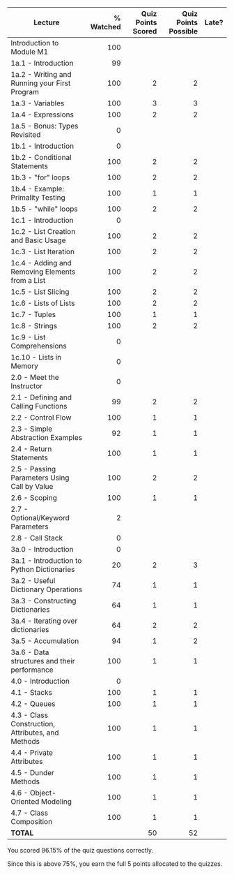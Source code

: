 |                      Lecture                      | % Watched | Quiz Points Scored | Quiz Points Possible | Late? |
|---------------------------------------------------|----------:|-------------------:|---------------------:|-------|
| Introduction to Module M1                         |       100 |                    |                      |       |
| 1a.1 - Introduction                               |        99 |                    |                      |       |
| 1a.2 - Writing and Running your First Program     |       100 |                  2 |                    2 |       |
| 1a.3 - Variables                                  |       100 |                  3 |                    3 |       |
| 1a.4 - Expressions                                |       100 |                  2 |                    2 |       |
| 1a.5 - Bonus: Types Revisited                     |         0 |                    |                      |       |
| 1b.1 - Introduction                               |         0 |                    |                      |       |
| 1b.2 - Conditional Statements                     |       100 |                  2 |                    2 |       |
| 1b.3 - "for" loops                                |       100 |                  2 |                    2 |       |
| 1b.4 - Example: Primality Testing                 |       100 |                  1 |                    1 |       |
| 1b.5 - "while" loops                              |       100 |                  2 |                    2 |       |
| 1c.1 - Introduction                               |         0 |                    |                      |       |
| 1c.2 - List Creation and Basic Usage              |       100 |                  2 |                    2 |       |
| 1c.3 - List Iteration                             |       100 |                  2 |                    2 |       |
| 1c.4 - Adding and Removing Elements from a List   |       100 |                  2 |                    2 |       |
| 1c.5 - List Slicing                               |       100 |                  2 |                    2 |       |
| 1c.6 - Lists of Lists                             |       100 |                  2 |                    2 |       |
| 1c.7 - Tuples                                     |       100 |                  1 |                    1 |       |
| 1c.8 - Strings                                    |       100 |                  2 |                    2 |       |
| 1c.9 - List Comprehensions                        |         0 |                    |                      |       |
| 1c.10 - Lists in Memory                           |         0 |                    |                      |       |
| 2.0 - Meet the Instructor                         |         0 |                    |                      |       |
| 2.1 - Defining and Calling Functions              |        99 |                  2 |                    2 |       |
| 2.2 - Control Flow                                |       100 |                  1 |                    1 |       |
| 2.3 - Simple Abstraction Examples                 |        92 |                  1 |                    1 |       |
| 2.4 - Return Statements                           |       100 |                  1 |                    1 |       |
| 2.5 - Passing Parameters Using Call by Value      |       100 |                  2 |                    2 |       |
| 2.6 - Scoping                                     |       100 |                  1 |                    1 |       |
| 2.7 - Optional/Keyword Parameters                 |         2 |                    |                      |       |
| 2.8 - Call Stack                                  |         0 |                    |                      |       |
| 3a.0 - Introduction                               |         0 |                    |                      |       |
| 3a.1 - Introduction to Python Dictionaries        |        20 |                  2 |                    3 |       |
| 3a.2 - Useful Dictionary Operations               |        74 |                  1 |                    1 |       |
| 3a.3 - Constructing Dictionaries                  |        64 |                  1 |                    1 |       |
| 3a.4 - Iterating over dictionaries                |        64 |                  2 |                    2 |       |
| 3a.5 - Accumulation                               |        94 |                  1 |                    2 |       |
| 3a.6 - Data structures and their performance      |       100 |                  1 |                    1 |       |
| 4.0 - Introduction                                |         0 |                    |                      |       |
| 4.1 - Stacks                                      |       100 |                  1 |                    1 |       |
| 4.2 - Queues                                      |       100 |                  1 |                    1 |       |
| 4.3 - Class Construction, Attributes, and Methods |       100 |                  1 |                    1 |       |
| 4.4 - Private Attributes                          |       100 |                  1 |                    1 |       |
| 4.5 - Dunder Methods                              |       100 |                  1 |                    1 |       |
| 4.6 - Object-Oriented Modeling                    |       100 |                  1 |                    1 |       |
| 4.7 - Class Composition                           |       100 |                  1 |                    1 |       |
| **TOTAL**                                         |           |                 50 |                   52 |       |

You scored 96.15% of the quiz questions correctly.

Since this is above 75%, you earn the full 5 points allocated to the quizzes.

